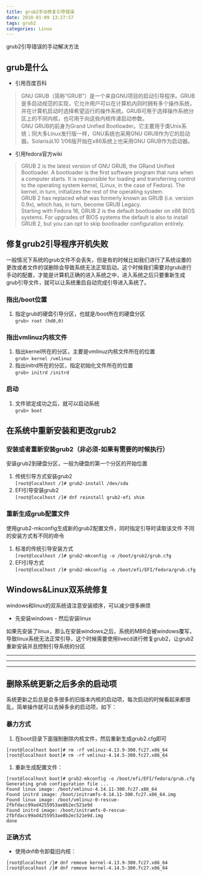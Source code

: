 ```yaml
---
title: grub2手动修复引导错误
date: 2018-01-09 13:27:57
tags: grub2
categories: Linux
---
```


grub2引导错误的手动解决方法

<!-- more-->

## grub是什么  
- 引用百度百科    
> GNU GRUB（简称“GRUB”）是一个来自GNU项目的启动引导程序。GRUB是多启动规范的实现，它允许用户可以在计算机内同时拥有多个操作系统，并在计算机启动时选择希望运行的操作系统。GRUB可用于选择操作系统分区上的不同内核，也可用于向这些内核传递启动参数。  
GNU GRUB的前身为Grand Unified Bootloader。它主要用于类Unix系统；同大多Linux发行版一样，GNU系统也采用GNU GRUB作为它的启动器。Solaris从10 1/06版开始在x86系统上也采用GNU GRUB作为启动器。  

- 引用fedora官方wiki  
> GRUB 2 is the latest version of GNU GRUB, the GRand Unified Bootloader. A bootloader is the first software program that runs when a computer starts. It is responsible for loading and transferring control to the operating system kernel, (Linux, in the case of Fedora). The kernel, in turn, initializes the rest of the operating system.    
GRUB 2 has replaced what was formerly known as GRUB (i.e. version 0.9x), which has, in turn, become GRUB Legacy.  
Starting with Fedora 16, GRUB 2 is the default bootloader on x86 BIOS systems. For upgrades of BIOS systems the default is also to install GRUB 2, but you can opt to skip bootloader configuration entirely.   

## 修复grub2引导程序开机失败
一般情况下系统的grub文件不会丢失，但是有的时候比如我们进行了系统设置的更改或者文件的误删除会导致系统无法正常启动，这个时候我们需要对grub进行手动的配置，才能是计算机正确的进入系统之中，进入系统之后只要重新生成grub引导文件，就可以让系统重启自动完成引导进入系统了。  

### 指出/boot位置  
1. 指定grub的硬盘引导分区，也就是/boot所在的硬盘分区  
`grub> root (hd0,0)`  

### 指出vmlinuz内核文件  
1. 指出kernel所在的分区，主要是vmlinuz内核文件所在的位置  
`grub> kernel /vmlinuz`
1. 指出initrd所在的分区，指定初始化文件所在的位置  
`grub> initrd /initrd`  

### 启动  
1. 文件锁定成功之后，就可以启动系统  
`grub> boot`  

## 在系统中重新安装和更改grub2  

### 安装或者重新安装grub2（非必须-如果有需要的时候执行）  
安装grub2到硬盘分区，一般为硬盘的第一个分区的开始位置  
1. 传统引导方式安装grub2  
`[root@localhost /]# grub2-install /dev/sda`  
1. EFI引导安装grub2    
`[root@localhost /]# dnf reinstall grub2-efi shim`  

### 重新生成grub配置文件
使用grub2-mkconfig生成新的grub2配置文件，同时指定引导时读取该文件
不同的安装方式有不同的命令  
1. 标准的传统引导安装方式    
`[root@localhost /]# grub2-mkconfig -o /boot/grub2/grub.cfg`
1. EFI引导方式  
`[root@localhost /]# grub2-mkconfig -o /boot/efi/EFI/fedora/grub.cfg`  

## Windows&Linux双系统修复
windows和linux的双系统请注意安装顺序，可以减少很多麻烦  
- 先安装windows - 然后安装linux  

如果先安装了linux，那么在安装windows之后，系统的MBR会被windows覆写，导致linux系统无法正常引导，这个时候需要使用livecd进行修复grub2，让grub2重新安装并且控制引导系统的分区  

---

---

---

## 删除系统更新之后多余的启动项
系统更新之后总是会多很多的旧版本内核的启动项，每次启动的时候看起来都很乱，简单操作就可以去掉多余的启动项，如下：  

### 暴力方式
1. 在boot目录下面强制删除内核文件，然后重新生成grub2.cfg即可  
```
[root@localhost boot]# rm -rf vmlinuz-4.13.9-300.fc27.x86_64   
[root@localhost boot]# rm -rf vmlinuz-4.14.5-300.fc27.x86_64  
```

1. 重新生成配置文件：  
```
[root@localhost boot]# grub2-mkconfig -o /boot/efi/EFI/fedora/grub.cfg
Generating grub configuration file ...
Found linux image: /boot/vmlinuz-4.14.11-300.fc27.x86_64
Found initrd image: /boot/initramfs-4.14.11-300.fc27.x86_64.img
Found linux image: /boot/vmlinuz-0-rescue-2fbfdacc99ad4255953ae8b2ec521e9d
Found initrd image: /boot/initramfs-0-rescue-2fbfdacc99ad4255953ae8b2ec521e9d.img
done
```

### 正确方式  
- 使用dnf命令卸载旧内核：  
```
[root@localhost /]# dnf remove kernel-4.13.9-300.fc27.x86_64  
[root@localhost /]# dnf remove kernel-4.14.5-300.fc27.x86_64  
```
